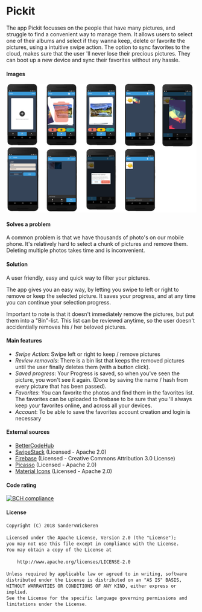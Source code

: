 # Pickit

The app Pickit focusses on the people that have many pictures, and struggle to find a convenient way to manage them.
It allows users to select one of their albums and select if they wanna keep, delete or favorite the pictures, using
a intuitive swipe action. The option to sync favorites to the cloud, makes sure that the user 'll never lose their
precious pictures. They can boot up a new device and sync their favorites without any hassle.

#### Images
![board1](doc/screens.png)


#### Solves a problem
A common problem is that we have thousands of photo's on our mobile phone. It's
relatively hard to select a chunk of pictures and remove them. Deleting multiple 
photos takes time and is inconvenient.

#### Solution
A user friendly, easy and quick way to filter your pictures. 

The app gives you an easy way, by letting you swipe to left or right to remove or
keep the selected picture. It saves your progress, and at any time you can continue
your selection progress.

Important to note is that it doesn't immediately remove the pictures, but put them
into a "Bin"-list. This list can be reviewed anytime, so the user doesn't accidentially
removes his / her beloved pictures.

#### Main features
- _Swipe Action_: Swipe left or right to keep / remove pictures
- _Review removals_: There is a bin list that keeps the removed pictures until the user finally deletes them (with a button click).
- _Saved progress_: Your Progress is saved, so when you've seen the picture, you won't see it again. (Done by saving the name
/ hash from every picture that has been passed).
- _Favorites_: You can favorite the photos and find them in the favorites list. The favorites can be 
uploaded to firebase to be sure that you 'll always keep your favorites online, and across all your
devices.
- _Account_: To be able to save the favorites account creation and login is necessary 

#### External sources
- [BetterCodeHub](https://bettercodehub.com/) 
- [SwipeStack](https://github.com/flschweiger/SwipeStack) (Licensed - Apache 2.0)
- [Firebase](https://firebase.google.com/) (Licensed - Creative Commons Attribution 3.0 License)
- [Picasso](http://square.github.io/picasso/) (Licensed - Apache 2.0)
- [Material Icons](https://material.io/icons/) (Licensed - Apache 2.0)
 
#### Code rating
[![BCH compliance](https://bettercodehub.com/edge/badge/SandervWickeren/PictureSwipe?branch=master)](https://bettercodehub.com/)

#### License
``` 
Copyright (C) 2018 SandervWickeren

Licensed under the Apache License, Version 2.0 (the "License");
you may not use this file except in compliance with the License.
You may obtain a copy of the License at

    http://www.apache.org/licenses/LICENSE-2.0

Unless required by applicable law or agreed to in writing, software
distributed under the License is distributed on an "AS IS" BASIS,
WITHOUT WARRANTIES OR CONDITIONS OF ANY KIND, either express or implied.
See the License for the specific language governing permissions and
limitations under the License.
 ```
